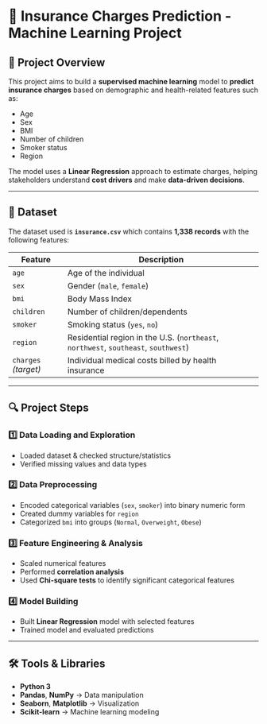 # 🏥 Insurance Charges Prediction - Machine Learning Project

## 📌 Project Overview
This project aims to build a **supervised machine learning** model to **predict insurance charges** based on demographic and health-related features such as:
- Age  
- Sex  
- BMI  
- Number of children  
- Smoker status  
- Region  

The model uses a **Linear Regression** approach to estimate charges, helping stakeholders understand **cost drivers** and make **data-driven decisions**.

---

## 📂 Dataset
The dataset used is **`insurance.csv`** which contains **1,338 records** with the following features:

| Feature            | Description |
|--------------------|-------------|
| `age`              | Age of the individual |
| `sex`              | Gender (`male`, `female`) |
| `bmi`              | Body Mass Index |
| `children`         | Number of children/dependents |
| `smoker`           | Smoking status (`yes`, `no`) |
| `region`           | Residential region in the U.S. (`northeast`, `northwest`, `southeast`, `southwest`) |
| `charges` *(target)* | Individual medical costs billed by health insurance |

---

## 🔍 Project Steps

### 1️⃣ Data Loading and Exploration
- Loaded dataset & checked structure/statistics  
- Verified missing values and data types

### 2️⃣ Data Preprocessing
- Encoded categorical variables (`sex`, `smoker`) into binary numeric form  
- Created dummy variables for `region`  
- Categorized `bmi` into groups (`Normal`, `Overweight`, `Obese`)

### 3️⃣ Feature Engineering & Analysis
- Scaled numerical features  
- Performed **correlation analysis**  
- Used **Chi-square tests** to identify significant categorical features

### 4️⃣ Model Building
- Built **Linear Regression** model with selected features  
- Trained model and evaluated predictions

---

## 🛠 Tools & Libraries
- **Python 3**
- **Pandas**, **NumPy** → Data manipulation  
- **Seaborn**, **Matplotlib** → Visualization  
- **Scikit-learn** → Machine learning modeling

